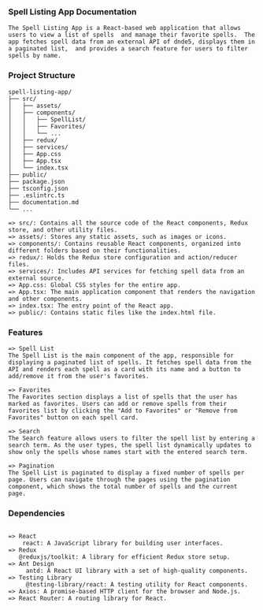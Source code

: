 ### Spell Listing App Documentation
`The Spell Listing App is a React-based web application that
allows users to view a list of spells 
and manage their favorite spells. 
The app fetches spell data from an external API of dnde5,
displays them in a paginated list, 
and provides a search feature for users to filter spells by name.`

### Project Structure
```
spell-listing-app/
├── src/
│   ├── assets/
│   ├── components/
│   │   ├── SpellList/
│   │   ├── Favorites/
│   │   └── ...
│   ├── redux/
│   ├── services/
│   ├── App.css
│   ├── App.tsx
│   └── index.tsx
├── public/
├── package.json
├── tsconfig.json
├── .eslintrc.ts
├── documentation.md
└── ...

=> src/: Contains all the source code of the React components, Redux store, and other utility files.
=> assets/: Stores any static assets, such as images or icons.
=> components/: Contains reusable React components, organized into different folders based on their functionalities.
=> redux/: Holds the Redux store configuration and action/reducer files.
=> services/: Includes API services for fetching spell data from an external source.
=> App.css: Global CSS styles for the entire app.
=> App.tsx: The main application component that renders the navigation and other components.
=> index.tsx: The entry point of the React app.
=> public/: Contains static files like the index.html file.
```

### Features
```
=> Spell List
The Spell List is the main component of the app, responsible for displaying a paginated list of spells. It fetches spell data from the API and renders each spell as a card with its name and a button to add/remove it from the user's favorites.

=> Favorites
The Favorites section displays a list of spells that the user has marked as favorites. Users can add or remove spells from their favorites list by clicking the "Add to Favorites" or "Remove from Favorites" button on each spell card.

=> Search
The Search feature allows users to filter the spell list by entering a search term. As the user types, the spell list dynamically updates to show only the spells whose names start with the entered search term.

=> Pagination
The Spell List is paginated to display a fixed number of spells per page. Users can navigate through the pages using the pagination component, which shows the total number of spells and the current page.
```

### Dependencies

```The Spell Listing App utilizes the following key dependencies:

=> React
    react: A JavaScript library for building user interfaces.
=> Redux
   @reduxjs/toolkit: A library for efficient Redux store setup.
=> Ant Design
     antd: A React UI library with a set of high-quality components.
=> Testing Library
     @testing-library/react: A testing utility for React components.
=> Axios: A promise-based HTTP client for the browser and Node.js.
=> React Router: A routing library for React.

```

